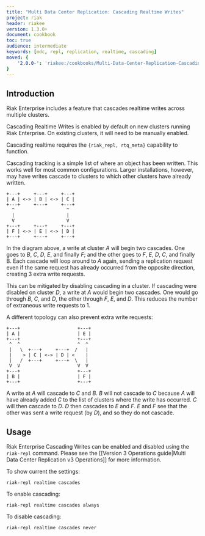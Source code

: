 ```yaml
---
title: "Multi Data Center Replication: Cascading Realtime Writes"
project: riak
header: riakee
version: 1.3.0+
document: cookbook
toc: true
audience: intermediate
keywords: [mdc, repl, replication, realtime, cascading]
moved: {
    '2.0.0-': 'riakee:/cookbooks/Multi-Data-Center-Replication-Cascading-Writes'
}
---
```


## Introduction

Riak Enterprise includes a feature that cascades realtime writes across multiple clusters.

Cascading Realtime Writes is enabled by default on new clusters running Riak Enterprise. On existing clusters, it will need to be manually enabled.

Cascading realtime requires the `{riak_repl, rtq_meta}` capability to function.

<div class="note">Cascading tracking is a simple list of where an object has been written. This works well for most common configurations. Larger installations, however, may have writes cascade to clusters to which other clusters have already written.
</div>


```
+---+     +---+     +---+
| A | <-> | B | <-> | C |
+---+     +---+     +---+
  ^                   ^
  |                   |
  V                   V
+---+     +---+     +---+
| F | <-> | E | <-> | D |
+---+     +---+     +---+
```

In the diagram above, a write at cluster _A_ will begin two cascades. One goes to _B_, _C_, _D_, _E_, and finally _F_; and the other goes to _F_, _E_, _D_, _C_, and finally B. Each cascade will loop around to _A_ again, sending a replication request even if the same request has already occurred from the opposite direction, creating 3 extra write requests.

This can be mitigated by disabling cascading in a cluster. If cascading were disabled on cluster _D_, a write at _A_ would begin two cascades. One would go through _B_, _C_, and _D_, the other through _F_, _E_, and _D_. This reduces the number of extraneous write requests to 1.

A different topology can also prevent extra write requests:

```
+---+                     +---+
| A |                     | E |
+---+                     +---+
 ^  ^                     ^  ^
 |   \  +---+     +---+  /   |
 |    > | C | <-> | D | <    |
 |   /  +---+     +---+  \   |
 V  V                     V  V
+---+                     +---+
| B |                     | F |
+---+                     +---+
```

A write at _A_ will cascade to _C_ and _B_. _B_ will not cascade to _C_ because _A_ will have already added _C_ to the list of clusters where the write has occurred. _C_ will then cascade to _D_. _D_ then cascades to _E_ and _F_. _E_ and _F_ see that the other was sent a write request (by _D_), and so they do not cascade.

## Usage

Riak Enterprise Cascading Writes can be enabled and disabled using the `riak-repl` command. Please see the [[Version 3 Operations guide|Multi Data Center Replication v3 Operations]] for more information.

To show current the settings:

`riak-repl realtime cascades`

To enable cascading:

`riak-repl realtime cascades always`

To disable cascading:

`riak-repl realtime cascades never`
